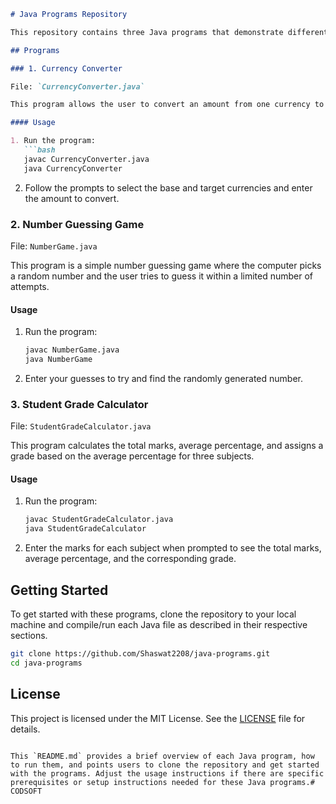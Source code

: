 
```markdown
# Java Programs Repository

This repository contains three Java programs that demonstrate different functionalities.

## Programs

### 1. Currency Converter

File: `CurrencyConverter.java`

This program allows the user to convert an amount from one currency to another based on predefined exchange rates.

#### Usage

1. Run the program:
   ```bash
   javac CurrencyConverter.java
   java CurrencyConverter
   ```

2. Follow the prompts to select the base and target currencies and enter the amount to convert.

### 2. Number Guessing Game

File: `NumberGame.java`

This program is a simple number guessing game where the computer picks a random number and the user tries to guess it within a limited number of attempts.

#### Usage

1. Run the program:
   ```bash
   javac NumberGame.java
   java NumberGame
   ```

2. Enter your guesses to try and find the randomly generated number.

### 3. Student Grade Calculator

File: `StudentGradeCalculator.java`

This program calculates the total marks, average percentage, and assigns a grade based on the average percentage for three subjects.

#### Usage

1. Run the program:
   ```bash
   javac StudentGradeCalculator.java
   java StudentGradeCalculator
   ```

2. Enter the marks for each subject when prompted to see the total marks, average percentage, and the corresponding grade.

## Getting Started

To get started with these programs, clone the repository to your local machine and compile/run each Java file as described in their respective sections.

```bash
git clone https://github.com/Shaswat2208/java-programs.git
cd java-programs
```

## License

This project is licensed under the MIT License. See the [LICENSE](LICENSE) file for details.
```

This `README.md` provides a brief overview of each Java program, how to run them, and points users to clone the repository and get started with the programs. Adjust the usage instructions if there are specific prerequisites or setup instructions needed for these Java programs.# CODSOFT
